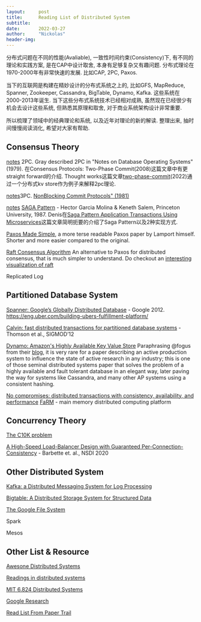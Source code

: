 ```yaml
---
layout:     post
title:      Reading List of Distributed System
subtitle:   
date:       2022-03-27
author:     "Nickolas"
header-img: 
---
```


分布式问题在不同的性能(Avaliable), 一致性时间约束(Consistency)下, 有不同的理论和实践方案, 是在CAP中设计取舍, 本身有足够复杂又有趣问题. 分布式理论在1970-2000年有非常快速的发展. 比如CAP, 2PC, Paxos.



当下的互联网是构建在精妙设计的分布式系统之上的, 比如GFS, MapReduce, Spanner, Zookeeper, Cassandra, BigTable, Dynamo, Kafka. 这些系统在2000-2013年诞生. 当下这些分布式系统技术已经相对成熟, 虽然现在已经很少有机会去设计这些系统, 但熟悉其原理和取舍, 对于商业系统架构设计非常重要. 



所以梳理了领域中的经典理论和系统, 以及近年对理论的新的解读. 整理出来, 抽时间慢慢阅读消化, 希望对大家有帮助.



## Consensus Theory

[notes](https://nickolashu.github.io/2022/04/10/distribute-transcation/) 2PC. Gray described 2PC in "Notes on Database Operating Systems" (1979). 在Consensus Protocols: Two-Phase Commit(2008)这篇文章中有更straight forward的介绍. Thought works这篇文章[two-phase-commit](https://martinfowler.com/articles/patterns-of-distributed-systems/two-phase-commit.html)(2022)通过一个分布式kv store作为例子来解释2pc理论.

[notes](https://nickolashu.github.io/2022/04/10/distribute-transcation/)3PC. [NonBlocking Commit Protocols" (1981)](http://www.cs.cornell.edu/courses/cs614/2004sp/papers/Ske81.pdf)

[notes](https://nickolashu.github.io/2022/04/10/distribute-transcation/) [SAGA Pattern](https://www.cs.cornell.edu/andru/cs711/2002fa/reading/sagas.pdf) - Hector Garcia Molina & Keneth Salem, Princeton University, 1987. Denis在[Saga Pattern Application Transactions Using Microservices](https://blog.couchbase.com/saga-pattern-implement-business-transactions-using-microservices-part/)这篇文章简明扼要的介绍了Saga Pattern以及2种实现方式.

[Paxos Made Simple](http://research.microsoft.com/en-us/um/people/lamport/pubs/paxos-simple.pdf), a more terse readable Paxos paper by Lamport himself. Shorter and more easier compared to the original.

[Raft Consensus Algorithm](https://raftconsensus.github.io/) An alternative to Paxos for distributed consensus, that is much simpler to understand. Do checkout an [interesting visualization of raft](http://thesecretlivesofdata.com/raft/)

Replicated Log

## Partitioned Database System

[Spanner: Google’s Globally Distributed Database](http://static.googleusercontent.com/media/research.google.com/en//pubs/archive/39966.pdf)  - Google 2012. https://eng.uber.com/building-ubers-fulfillment-platform/

[Calvin: fast distributed transactions for partitioned database systems](http://cs.yale.edu/homes/thomson/publications/calvin-sigmod12.pdf) - Thomson et al., SIGMOD’12

[Dynamo: Amazon's Highly Available Key Value Store](http://bnrg.eecs.berkeley.edu/~randy/Courses/CS294.F07/Dynamo.pdf) Paraphrasing @fogus from their [blog](http://blog.fogus.me/2011/09/08/10-technical-papers-every-programmer-should-read-at-least-twice/), it is very rare for a paper describing an active production system to influence the state of active research in any industry; this is one of those seminal distributed systems paper that solves the problem of a highly available and fault tolerant database in an elegant way, later paving the way for systems like Cassandra, and many other AP systems using a consistent hashing.

[No compromises: distributed transactions with consistency, availability, and performance](https://pdos.csail.mit.edu/6.824/papers/farm-2015.pdf) [FaRM](https://blog.carlosgaldino.com/farm-fast-remote-memory.html) - main memory distributed computing platform

## Concurrency Theory

[The C10K problem](http://www.kegel.com/c10k.html)

[A High-Speed Load-Balancer Design with Guaranteed Per-Connection-Consistency](https://www.usenix.org/system/files/nsdi20-paper-barbette.pdf) - Barbette et. al., NSDI 2020



## Other Distributed System

[Kafka: a Distributed Messaging System for Log Processing](http://notes.stephenholiday.com/Kafka.pdf)

[Bigtable: A Distributed Storage System for Structured Data](http://static.googleusercontent.com/media/research.google.com/en//archive/bigtable-osdi06.pdf)

[The Google File System](http://static.googleusercontent.com/external_content/untrusted_dlcp/research.google.com/en/us/archive/gfs-sosp2003.pdf)

Spark

Mesos



## Other List & Resource

[Awesone Distributed Systems](https://github.com/theanalyst/awesome-distributed-systems)

[Readings in distributed systems](http://christophermeiklejohn.com/distributed/systems/2013/07/12/readings-in-distributed-systems.html)

[MIT 6.824 Distributed Systems](https://pdos.csail.mit.edu/6.824/)

[Google Research](https://research.google/pubs/?area=distributed-systems-and-parallel-computing)

[Read List From Paper Trail](https://www.the-paper-trail.org/page/reading-list/)
